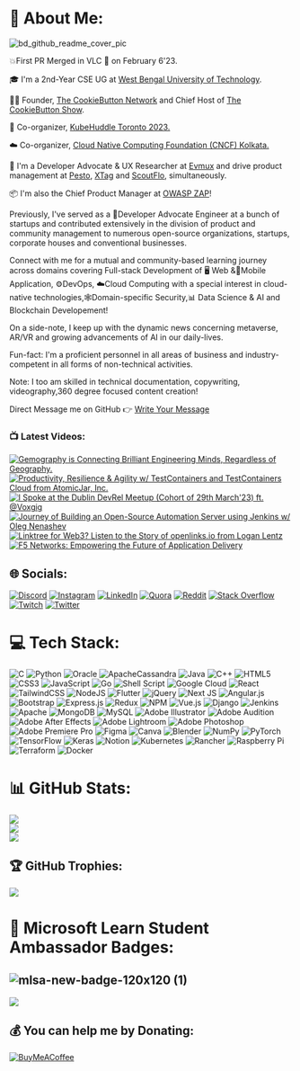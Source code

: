 # 💫 About Me:

![bd_github_readme_cover_pic](https://user-images.githubusercontent.com/103309340/208305232-1d0113ed-7893-4852-904d-15c2f029a15f.jpg)

💥First PR Merged in VLC 🎉 on February 6'23.

🎓 I'm a 2nd-Year CSE UG at [West Bengal University of Technology](https://makautwb.ac.in/).

👩‍💼 Founder, [The CookieButton Network](https://github.com/The-CookieButton-Project) and Chief Host of [The CookieButton Show](youtube.com/@thebarshablog).

💼 Co-organizer, [KubeHuddle Toronto 2023.](https://kubehuddle.com/2023/toronto/)

☁️ Co-organizer, [Cloud Native Computing Foundation (CNCF) Kolkata.](https://community.cncf.io/kolkata/)

🧢 I'm a Developer Advocate & UX Researcher at [Evmux](https://evmux.com/) and drive product management at [Pesto](https://www.pesto.tech/), [XTag](https://www.xtag.com/) and [ScoutFlo](https://scoutflo.com/), simultaneously. 

📦 I'm also the Chief Product Manager at [OWASP ZAP](https://owasp.org/www-project-zap/)!

Previously, I've served as a 🥑Developer Advocate Engineer at a bunch of startups and contributed extensively in the division of product and community management to numerous open-source organizations, startups, corporate houses and conventional businesses. 

Connect with me for a mutual and community-based learning journey across domains covering Full-stack Development of 🖥️ Web &📱Mobile Application, ⚙️DevOps, ☁️Cloud Computing with a special interest in cloud-native technologies,🕸️Domain-specific Security,📊 Data Science & AI and Blockchain Developement!

On a side-note, I keep up with the dynamic news concerning metaverse, AR/VR and growing advancements of AI in our daily-lives.

Fun-fact: I'm a proficient personnel in all areas of business and industry-competent in all forms of non-technical activities. 

Note: I too am skilled in technical documentation, copywriting, videography,360 degree focused content creation!

Direct Message me on GitHub 👉 [Write Your Message](https://github.com/thebarshablog/DM-People-Here/issues/new)

### 📺 Latest Videos: 
<!-- BEGIN YOUTUBE-CARDS -->
[![Gemography is Connecting Brilliant Engineering Minds, Regardless of Geography.](https://ytcards.demolab.com/?id=jRBUX_9FDeQ&title=Gemography+is+Connecting+Brilliant+Engineering+Minds%2C+Regardless+of+Geography.&lang=en&timestamp=1681833177&background_color=%230d1117&title_color=%23ffffff&stats_color=%23dedede&width=250 "Gemography is Connecting Brilliant Engineering Minds, Regardless of Geography.")](https://www.youtube.com/watch?v=jRBUX_9FDeQ)
[![Productivity, Resilience & Agility w/ TestContainers and TestContainers Cloud from AtomicJar, Inc.](https://ytcards.demolab.com/?id=EwrOTRWW90g&title=Productivity%2C+Resilience+%26+Agility+w%2F+TestContainers+and+TestContainers+Cloud+from+AtomicJar%2C+Inc.&lang=en&timestamp=1681534295&background_color=%230d1117&title_color=%23ffffff&stats_color=%23dedede&width=250 "Productivity, Resilience & Agility w/ TestContainers and TestContainers Cloud from AtomicJar, Inc.")](https://www.youtube.com/watch?v=EwrOTRWW90g)
[![I Spoke at the Dublin DevRel Meetup (Cohort of 29th March'23) ft. @Voxgig](https://ytcards.demolab.com/?id=knfsk2H3k8U&title=I+Spoke+at+the+Dublin+DevRel+Meetup+%28Cohort+of+29th+March%2723%29+ft.+%40Voxgig&lang=en&timestamp=1680333714&background_color=%230d1117&title_color=%23ffffff&stats_color=%23dedede&width=250 "I Spoke at the Dublin DevRel Meetup (Cohort of 29th March'23) ft. @Voxgig")](https://www.youtube.com/watch?v=knfsk2H3k8U)
[![Journey of Building an Open-Source Automation Server using Jenkins w/ Oleg Nenashev](https://ytcards.demolab.com/?id=caZCOO_dErw&title=Journey+of+Building+an+Open-Source+Automation+Server+using+Jenkins+w%2F+Oleg+Nenashev&lang=en&timestamp=1678991252&background_color=%230d1117&title_color=%23ffffff&stats_color=%23dedede&width=250 "Journey of Building an Open-Source Automation Server using Jenkins w/ Oleg Nenashev")](https://www.youtube.com/watch?v=caZCOO_dErw)
[![Linktree for Web3? Listen to the Story of openlinks.io from Logan Lentz](https://ytcards.demolab.com/?id=4lKmHPZNw1Y&title=Linktree+for+Web3%3F+Listen+to+the+Story+of+openlinks.io+from+Logan+Lentz&lang=en&timestamp=1678902631&background_color=%230d1117&title_color=%23ffffff&stats_color=%23dedede&width=250 "Linktree for Web3? Listen to the Story of openlinks.io from Logan Lentz")](https://www.youtube.com/watch?v=4lKmHPZNw1Y)
[![F5 Networks: Empowering the Future of Application Delivery](https://ytcards.demolab.com/?id=OPCleIa94Sg&title=F5+Networks%3A+Empowering+the+Future+of+Application+Delivery&lang=en&timestamp=1678811350&background_color=%230d1117&title_color=%23ffffff&stats_color=%23dedede&width=250 "F5 Networks: Empowering the Future of Application Delivery")](https://www.youtube.com/watch?v=OPCleIa94Sg)
<!-- END YOUTUBE-CARDS -->


## 🌐 Socials:
[![Discord](https://img.shields.io/badge/Discord-%237289DA.svg?logo=discord&logoColor=white)](htttps://discord.gg/https://discord.com/invite/thebarshablog#0747) [![Instagram](https://img.shields.io/badge/Instagram-%23E4405F.svg?logo=Instagram&logoColor=white)](https://instagram.com/https://www.instagram.com/thebarshablog/) [![LinkedIn](https://img.shields.io/badge/LinkedIn-%230077B5.svg?logo=linkedin&logoColor=white)](https://linkedin.com/in/https://www.linkedin.com/in/thebarshablog/) [![Quora](https://img.shields.io/badge/Quora-%23B92B27.svg?logo=Quora&logoColor=white)](https://quora.com/profile/https://www.quora.com/profile/Barsha-Das-54) [![Reddit](https://img.shields.io/badge/Reddit-%23FF4500.svg?logo=Reddit&logoColor=white)](https://reddit.com/user/thebarshablog) [![Stack Overflow](https://img.shields.io/badge/-Stackoverflow-FE7A16?logo=stack-overflow&logoColor=white)](https://stackoverflow.com/users/https://stackoverflow.com/users/20808566/barsha-das) [![Twitch](https://img.shields.io/badge/Twitch-%239146FF.svg?logo=Twitch&logoColor=white)](https://twitch.tv/thebarshablog) [![Twitter](https://img.shields.io/badge/Twitter-%231DA1F2.svg?logo=Twitter&logoColor=white)](https://twitter.com/https://mobile.twitter.com/thebarshablog) 

# 💻 Tech Stack:
![C](https://img.shields.io/badge/c-%2300599C.svg?style=plastic&logo=c&logoColor=white) ![Python](https://img.shields.io/badge/python-3670A0?style=plastic&logo=python&logoColor=ffdd54) ![Oracle](https://img.shields.io/badge/Oracle-F80000?style=plastic&logo=oracle&logoColor=white) ![ApacheCassandra](https://img.shields.io/badge/cassandra-%231287B1.svg?style=plastic&logo=apache-cassandra&logoColor=white) ![Java](https://img.shields.io/badge/java-%23ED8B00.svg?style=plastic&logo=java&logoColor=white) ![C++](https://img.shields.io/badge/c++-%2300599C.svg?style=plastic&logo=c%2B%2B&logoColor=white) ![HTML5](https://img.shields.io/badge/html5-%23E34F26.svg?style=plastic&logo=html5&logoColor=white) ![CSS3](https://img.shields.io/badge/css3-%231572B6.svg?style=plastic&logo=css3&logoColor=white) ![JavaScript](https://img.shields.io/badge/javascript-%23323330.svg?style=plastic&logo=javascript&logoColor=%23F7DF1E) ![Go](https://img.shields.io/badge/go-%2300ADD8.svg?style=plastic&logo=go&logoColor=white) ![Shell Script](https://img.shields.io/badge/shell_script-%23121011.svg?style=plastic&logo=gnu-bash&logoColor=white) ![Google Cloud](https://img.shields.io/badge/Google%20Cloud-%234285F4.svg?style=plastic&logo=google-cloud&logoColor=white) ![React](https://img.shields.io/badge/react-%2320232a.svg?style=plastic&logo=react&logoColor=%2361DAFB) ![TailwindCSS](https://img.shields.io/badge/tailwindcss-%2338B2AC.svg?style=plastic&logo=tailwind-css&logoColor=white) ![NodeJS](https://img.shields.io/badge/node.js-6DA55F?style=plastic&logo=node.js&logoColor=white) ![Flutter](https://img.shields.io/badge/Flutter-%2302569B.svg?style=plastic&logo=Flutter&logoColor=white) ![jQuery](https://img.shields.io/badge/jquery-%230769AD.svg?style=plastic&logo=jquery&logoColor=white) ![Next JS](https://img.shields.io/badge/Next-black?style=plastic&logo=next.js&logoColor=white) ![Angular.js](https://img.shields.io/badge/angular.js-%23E23237.svg?style=plastic&logo=angularjs&logoColor=white) ![Bootstrap](https://img.shields.io/badge/bootstrap-%23563D7C.svg?style=plastic&logo=bootstrap&logoColor=white) ![Express.js](https://img.shields.io/badge/express.js-%23404d59.svg?style=plastic&logo=express&logoColor=%2361DAFB) ![Redux](https://img.shields.io/badge/redux-%23593d88.svg?style=plastic&logo=redux&logoColor=white) ![NPM](https://img.shields.io/badge/NPM-%23000000.svg?style=plastic&logo=npm&logoColor=white) ![Vue.js](https://img.shields.io/badge/vuejs-%2335495e.svg?style=plastic&logo=vuedotjs&logoColor=%234FC08D) ![Django](https://img.shields.io/badge/django-%23092E20.svg?style=plastic&logo=django&logoColor=white) ![Jenkins](https://img.shields.io/badge/jenkins-%232C5263.svg?style=plastic&logo=jenkins&logoColor=white) ![Apache](https://img.shields.io/badge/apache-%23D42029.svg?style=plastic&logo=apache&logoColor=white) ![MongoDB](https://img.shields.io/badge/MongoDB-%234ea94b.svg?style=plastic&logo=mongodb&logoColor=white) ![MySQL](https://img.shields.io/badge/mysql-%2300f.svg?style=plastic&logo=mysql&logoColor=white) ![Adobe Illustrator](https://img.shields.io/badge/adobeillustrator-%23FF9A00.svg?style=plastic&logo=adobeillustrator&logoColor=white) ![Adobe Audition](https://img.shields.io/badge/Adobe%20Audition-9999FF.svg?style=plastic&logo=Adobe%20Audition&logoColor=white) ![Adobe After Effects](https://img.shields.io/badge/Adobe%20After%20Effects-9999FF.svg?style=plastic&logo=Adobe%20After%20Effects&logoColor=white) ![Adobe Lightroom](https://img.shields.io/badge/Adobe%20Lightroom-31A8FF.svg?style=plastic&logo=Adobe%20Lightroom&logoColor=white) ![Adobe Photoshop](https://img.shields.io/badge/adobephotoshop-%2331A8FF.svg?style=plastic&logo=adobephotoshop&logoColor=white) ![Adobe Premiere Pro](https://img.shields.io/badge/Adobe%20Premiere%20Pro-9999FF.svg?style=plastic&logo=Adobe%20Premiere%20Pro&logoColor=white) 	![Figma](https://img.shields.io/badge/figma-%23F24E1E.svg?style=plastic&logo=figma&logoColor=white) ![Canva](https://img.shields.io/badge/Canva-%2300C4CC.svg?style=plastic&logo=Canva&logoColor=white) ![Blender](https://img.shields.io/badge/blender-%23F5792A.svg?style=plastic&logo=blender&logoColor=white) ![NumPy](https://img.shields.io/badge/numpy-%23013243.svg?style=plastic&logo=numpy&logoColor=white) ![PyTorch](https://img.shields.io/badge/PyTorch-%23EE4C2C.svg?style=plastic&logo=PyTorch&logoColor=white) ![TensorFlow](https://img.shields.io/badge/TensorFlow-%23FF6F00.svg?style=plastic&logo=TensorFlow&logoColor=white) ![Keras](https://img.shields.io/badge/Keras-%23D00000.svg?style=plastic&logo=Keras&logoColor=white) ![Notion](https://img.shields.io/badge/Notion-%23000000.svg?style=plastic&logo=notion&logoColor=white) ![Kubernetes](https://img.shields.io/badge/kubernetes-%23326ce5.svg?style=plastic&logo=kubernetes&logoColor=white) ![Rancher](https://img.shields.io/badge/rancher-%230075A8.svg?style=plastic&logo=rancher&logoColor=white) ![Raspberry Pi](https://img.shields.io/badge/-RaspberryPi-C51A4A?style=plastic&logo=Raspberry-Pi) ![Terraform](https://img.shields.io/badge/terraform-%235835CC.svg?style=plastic&logo=terraform&logoColor=white) ![Docker](https://img.shields.io/badge/docker-%230db7ed.svg?style=plastic&logo=docker&logoColor=white)

# 📊 GitHub Stats:
![](https://github-readme-stats-eight-theta.vercel.app/api?username=thebarshablog&theme=monokai&hide_border=false&include_all_commits=true&count_private=true)<br/>
![](https://github-readme-streak-stats.herokuapp.com/?user=thebarshablog&theme=monokai&hide_border=false)<br/>
![](https://github-readme-stats-eight-theta.vercel.app/api/top-langs/?username=thebarshablog&layout=compact&langs_count=7&theme=dracula)<br/>

## 🏆 GitHub Trophies:
![](https://github-profile-trophy.vercel.app/?username=thebarshablog&theme=radical&no-frame=false&no-bg=true&margin-w=4)

# 📛 Microsoft Learn Student Ambassador Badges:
![mlsa-new-badge-120x120 (1)](https://user-images.githubusercontent.com/103309340/213240644-f41efd97-24f9-40e9-a1e3-cc53955122d8.jpg)
---
![](https://komarev.com/ghpvc/?username=thebarshablog&style=flat-square)

  ## 💰 You can help me by Donating:
  [![BuyMeACoffee](https://img.shields.io/badge/Buy%20Me%20a%20Coffee-ffdd00?style=for-the-badge&logo=buy-me-a-coffee&logoColor=black)](https://buymeacoffee.com/https://www.buymeacoffee.com/thebarshablog) 

<!-- Proudly created with GPRM ( https://gprm.itsvg.in ) -->
